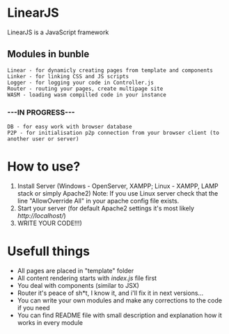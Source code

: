 # LinearJS
LinearJS is a JavaScript framework

## Modules in bunble
    Linear - for dynamicly creating pages from template and components
    Linker - for linking CSS and JS scripts
    Logger - for logging your code in Controller.js
    Router - routing your pages, create multipage site
    WASM - loading wasm compilled code in your instance

### ---IN PROGRESS---
    DB - for easy work with browser database
    P2P - for initialisation p2p connection from your browser client (to another user or server)

# How to use?
1. Install Server (Windows - OpenServer, XAMPP; Linux - XAMPP, LAMP stack or simply Apache2)
Note: If you use Linux server check that the line "AllowOverride All" in your apache config file exists.
2. Start your server (for default Apache2 settings it's most likely _http://localhost/_)
3. WRITE YOUR CODE!!!)

# Usefull things
- All pages are placed in "template" folder
- All content rendering starts with _index.js_ file first
- You deal with components (similar to JSX)
- Router it's peace of sh*t, I know it, and i'll fix it in next versions...
- You can write your own modules and make any corrections to the code if you need
- You can find README file with small description and explanation how it works in every module